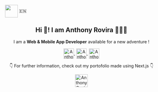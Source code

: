 <img align="center" src="https://user-images.githubusercontent.com/62673975/114726352-9bf4a700-9d3d-11eb-834b-fa4f14a72d48.png" height="42px" width="42px" /><span> 🇪🇳</span> 

<p align="center" width="300">
   <h2 align="center">Hi 👋! I am Anthony Rovira 👨🏻‍💻</h3>
</p>

<p align="center">I am a <strong>Web & Mobile App Developer</strong> available for a new adventure !</p>
<p align="center">
   <a href="https://www.linkedin.com/in/anthonyrovira/" target="blank" style='margin-right:4px'>
    <img align="center" src="https://user-images.githubusercontent.com/62673975/114835900-59c97500-9dd2-11eb-82dd-17377b8ef7b0.png" alt="Anthony Rovira LinkedIn Profile" height="34px" width="34px" />
  </a>
  <a href="mailto:anthonyrov@gmail.com" target="blank" style='margin-right:4px'>
    <img align="center" src="https://user-images.githubusercontent.com/62673975/114836022-7f567e80-9dd2-11eb-9572-45951d48775a.png" alt="Anthony Rovira Email address" height="34px" width="34px" />
  </a>
  <a href="https://twitter.com/anthonyrovirajs" target="blank">
    <img align="center" src="https://user-images.githubusercontent.com/62673975/114836062-8b424080-9dd2-11eb-86d7-11cd2cece883.png" alt="Anthony Rovira Twitter Profile" height="34px" width="34px" />
  </a>
</p>
<p align="center">
  <p align="center">👇 For further information, check out my portofolio made using Next.js 👇</p>
  <p align="center">
    <a href="https://anthonyrovira.netlify.app/" target="blank">
      <img align="center" src="https://cdn.jsdelivr.net/npm/simple-icons@3.0.1/icons/next-dot-js.svg" alt="Anthony Rovira Portofolio" height="42px" width="42px" />
    </a>
  </p>
</p>
